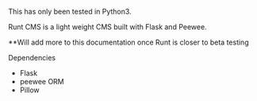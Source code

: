 This has only been tested in Python3.

Runt CMS is a light weight CMS built with Flask and Peewee. 

**Will add more to this documentation once Runt is closer to beta testing

Dependencies
<ul>
<li>Flask</li>
<li>peewee ORM</li>
<li>Pillow</li>
</ul>
